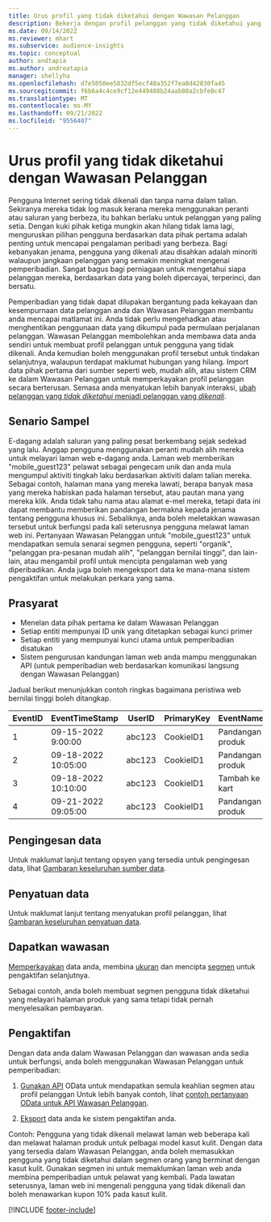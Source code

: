 ```yaml
---
title: Urus profil yang tidak diketahui dengan Wawasan Pelanggan
description: Bekerja dengan profil pelanggan yang tidak diketahui yang dicipta dan diuruskan dalam Dynamics 365 Customer Insights.
ms.date: 09/14/2022
ms.reviewer: mhart
ms.subservice: audience-insights
ms.topic: conceptual
author: andtapia
ms.author: andreatapia
manager: shellyha
ms.openlocfilehash: d7e5050ee5832df5ecf40a352f7ea8d42830fa45
ms.sourcegitcommit: f6b6a4c4ce9cf12e449488b24aab80a2cbfe0c47
ms.translationtype: MT
ms.contentlocale: ms-MY
ms.lasthandoff: 09/21/2022
ms.locfileid: "9556407"
---
```

# <a name="manage-unknown-profiles-with-customer-insights"></a>Urus profil yang tidak diketahui dengan Wawasan Pelanggan

Pengguna Internet sering tidak dikenali dan tanpa nama dalam talian. Sekiranya mereka tidak log masuk kerana mereka menggunakan peranti atau saluran yang berbeza, itu bahkan berlaku untuk pelanggan yang paling setia. Dengan kuki pihak ketiga mungkin akan hilang tidak lama lagi, menguruskan pilihan pengguna berdasarkan data pihak pertama adalah penting untuk mencapai pengalaman peribadi yang berbeza. Bagi kebanyakan jenama, pengguna yang dikenali atau disahkan adalah minoriti walaupun jangkaan pelanggan yang semakin meningkat mengenai pemperibadian. Sangat bagus bagi perniagaan untuk mengetahui siapa pelanggan mereka, berdasarkan data yang boleh dipercayai, terperinci, dan bersatu.

Pemperibadian yang tidak dapat dilupakan bergantung pada kekayaan dan kesempurnaan data pelanggan anda dan Wawasan Pelanggan membantu anda mencapai matlamat ini. Anda tidak perlu mengehadkan atau menghentikan penggunaan data yang dikumpul pada permulaan perjalanan pelanggan. Wawasan Pelanggan membolehkan anda membawa data anda sendiri untuk membuat profil pelanggan untuk pengguna yang tidak dikenali. Anda kemudian boleh menggunakan profil tersebut untuk tindakan selanjutnya, walaupun terdapat maklumat hubungan yang hilang. Import data pihak pertama dari sumber seperti web, mudah alih, atau sistem CRM ke dalam Wawasan Pelanggan untuk memperkayakan profil pelanggan secara berterusan. Semasa anda menyatukan lebih banyak interaksi, [ubah pelanggan yang *tidak diketahui* menjadi pelanggan yang *dikenali*](unknown-to-known.md).

## <a name="sample-scenario"></a>Senario Sampel

E-dagang adalah saluran yang paling pesat berkembang sejak sedekad yang lalu. Anggap pengguna menggunakan peranti mudah alih mereka untuk melayari laman web e-dagang anda. Laman web memberikan "mobile_guest123" pelawat sebagai pengecam unik dan anda mula mengumpul aktiviti tingkah laku berdasarkan aktiviti dalam talian mereka. Sebagai contoh, halaman mana yang mereka lawati, berapa banyak masa yang mereka habiskan pada halaman tersebut, atau pautan mana yang mereka klik. Anda tidak tahu nama atau alamat e-mel mereka, tetapi data ini dapat membantu memberikan pandangan bermakna kepada jenama tentang pengguna khusus ini. Sebaliknya, anda boleh meletakkan wawasan tersebut untuk berfungsi pada kali seterusnya pengguna melawat laman web ini. Pertanyaan Wawasan Pelanggan untuk "mobile_guest123" untuk mendapatkan semula senarai segmen pengguna, seperti "organik", "pelanggan pra-pesanan mudah alih", "pelanggan bernilai tinggi", dan lain-lain, atau mengambil profil untuk mencipta pengalaman web yang diperibadikan. Anda juga boleh mengeksport data ke mana-mana sistem pengaktifan untuk melakukan perkara yang sama.

## <a name="prerequisites"></a>Prasyarat

- Menelan data pihak pertama ke dalam Wawasan Pelanggan
- Setiap entiti mempunyai ID unik yang ditetapkan sebagai kunci primer
- Setiap entiti yang mempunyai kunci utama untuk pemperibadian disatukan
- Sistem pengurusan kandungan laman web anda mampu menggunakan API (untuk pemperibadian web berdasarkan komunikasi langsung dengan Wawasan Pelanggan)

Jadual berikut menunjukkan contoh ringkas bagaimana peristiwa web bernilai tinggi boleh ditangkap.

|EventID|EventTimeStamp|UserID|PrimaryKey|EventName|
|--|--|--|--|--|
|1|09-15-2022 9:00:00|abc123|CookieID1|Pandangan produk|
|2|09-18-2022 10:05:00|abc123|CookieID1|Pandangan produk|
|3|09-18-2022 10:10:00|abc123|CookieID1|Tambah ke kart|
|4|09-21-2022 09:05:00|abc123|CookieID1|Pandangan produk|

## <a name="data-ingestion"></a>Pengingesan data

Untuk maklumat lanjut tentang opsyen yang tersedia untuk pengingesan data, lihat [Gambaran keseluruhan sumber data](data-sources.md).

## <a name="data-unification"></a>Penyatuan data

Untuk maklumat lanjut tentang menyatukan profil pelanggan, lihat [Gambaran keseluruhan penyatuan data](data-unification.md).

## <a name="get-insights"></a>Dapatkan wawasan

[Memperkayakan](enrichment-hub.md) data anda, membina [ukuran](measures.md) dan mencipta [segmen](segments.md) untuk pengaktifan selanjutnya.

Sebagai contoh, anda boleh membuat segmen pengguna tidak diketahui yang melayari halaman produk yang sama tetapi tidak pernah menyelesaikan pembayaran.

## <a name="activation"></a>Pengaktifan

Dengan data anda dalam Wawasan Pelanggan dan wawasan anda sedia untuk berfungsi, anda boleh menggunakan Wawasan Pelanggan untuk pemperibadian:

1. [Gunakan API](apis.md) OData untuk mendapatkan semula keahlian segmen atau profil pelanggan Untuk lebih banyak contoh, lihat [contoh pertanyaan OData untuk API Wawasan Pelanggan](odata-examples.md).

1. [Eksport](export-destinations.md) data anda ke sistem pengaktifan anda.

Contoh: Pengguna yang tidak dikenali melawat laman web beberapa kali dan melawat halaman produk untuk pelbagai model kasut kulit. Dengan data yang tersedia dalam Wawasan Pelanggan, anda boleh memasukkan pengguna yang tidak diketahui dalam segmen orang yang berminat dengan kasut kulit. Gunakan segmen ini untuk memaklumkan laman web anda membina pemperibadian untuk pelawat yang kembali. Pada lawatan seterusnya, laman web ini mengenali pengguna yang tidak dikenali dan boleh menawarkan kupon 10% pada kasut kulit.

[!INCLUDE [footer-include](includes/footer-banner.md)]
